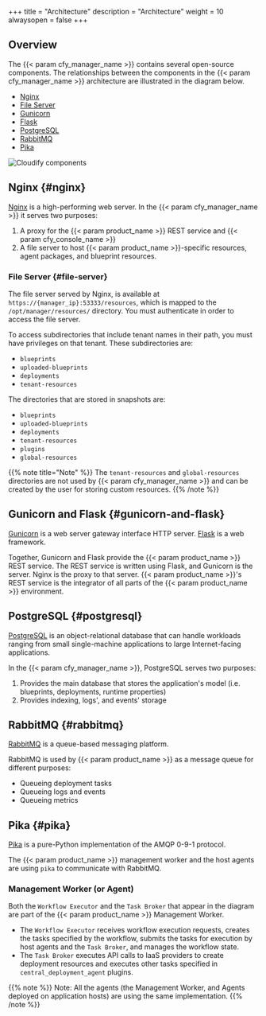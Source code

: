 +++
title = "Architecture"
description = "Architecture"
weight = 10
alwaysopen = false
+++

## Overview 
The {{< param cfy_manager_name >}} contains several open-source components. The relationships between the components in the {{< param cfy_manager_name >}} architecture are illustrated in the diagram below.

* [Nginx](#nginx)
* [File Server](#file-server)
* [Gunicorn](#gunicorn-and-flask)
* [Flask](#gunicorn-and-flask)
* [PostgreSQL](#postgresql)
* [RabbitMQ](#rabbitmq)
* [Pika](#pika)

![Cloudify components]( /images/architecture/cloudify_advanced_architecture.png )

## Nginx {#nginx}

[Nginx](http://nginx.com/) is a high-performing web server. In the {{< param cfy_manager_name >}} it serves two purposes:

1. A proxy for the {{< param product_name >}} REST service and {{< param cfy_console_name >}}
2. A file server to host {{< param product_name >}}-specific resources, agent packages, and blueprint resources.

### File Server {#file-server}

The file server served by Nginx, is available at `https://{manager_ip}:53333/resources`, which is mapped to the `/opt/manager/resources/` directory. You must authenticate in order to access the file server.

To access subdirectories that include tenant names in their path, you must have privileges on that tenant. These subdirectories are:

* `blueprints`
* `uploaded-blueprints`
* `deployments`
* `tenant-resources`

The directories that are stored in snapshots are:

* `blueprints`
* `uploaded-blueprints`
* `deployments`
* `tenant-resources`
* `plugins`
* `global-resources`

{{% note title="Note" %}}
The `tenant-resources` and `global-resources` directories are not used by {{< param cfy_manager_name >}} and can be created by the user for storing custom resources.
{{% /note %}}


## Gunicorn and Flask {#gunicorn-and-flask}

[Gunicorn](http://gunicorn.org/) is a web server gateway interface HTTP server. [Flask](http://flask.pocoo.org/) is a web framework.

Together, Gunicorn and Flask provide the {{< param product_name >}} REST service. The REST service is written using Flask, and Gunicorn is the server. Nginx is the proxy to that server.
{{< param product_name >}}'s REST service is the integrator of all parts of the {{< param product_name >}} environment.

## PostgreSQL {#postgresql}

[PostgreSQL](https://www.postgresql.org/) is an object-relational database that can handle workloads ranging from small single-machine applications to large Internet-facing applications.

In the {{< param cfy_manager_name >}}, PostgreSQL serves two purposes:

1. Provides the main database that stores the application's model (i.e. blueprints, deployments, runtime properties)
2. Provides indexing, logs', and events' storage

## RabbitMQ {#rabbitmq}

[RabbitMQ](http://www.rabbitmq.com/) is a queue-based messaging platform.

RabbitMQ is used by {{< param product_name >}} as a message queue for different purposes:

* Queueing deployment tasks
* Queueing logs and events
* Queueing metrics

## Pika {#pika}

[Pika](http://pika.readthedocs.io/en/latest/) is a pure-Python implementation
of the AMQP 0-9-1 protocol.

The {{< param product_name >}} management worker and the host agents are using `pika` to
communicate with RabbitMQ.

### Management Worker (or Agent)

Both the `Workflow Executor` and the `Task Broker` that appear in the diagram are part of the {{< param product_name >}} Management Worker.

* The `Workflow Executor` receives workflow execution requests, creates the tasks specified by the workflow, submits the tasks for execution by host agents and the `Task Broker`, and manages the workflow state.
* The `Task Broker` executes API calls to IaaS providers to create deployment resources and executes other tasks specified in `central_deployment_agent` plugins.

{{% note %}}
Note: All the agents (the Management Worker, and Agents deployed on application hosts) are using the same implementation.
{{% /note %}}